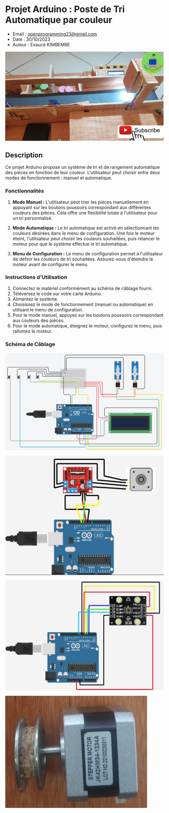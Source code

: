 # Projet Arduino : Poste de Tri Automatique par couleur

- Email : openprogramming23@gmail.com
- Date : 30/10/2023 
- Auteur : Exaucé KIMBEMBE

![Image du Projet](img/6.png)

## Description

Ce projet Arduino propose un système de tri et de rangement automatique des pièces en fonction de leur couleur. L'utilisateur peut choisir entre deux modes de fonctionnement : manuel et automatique.

### Fonctionnalités

1. **Mode Manuel :** L'utilisateur peut trier les pièces manuellement en appuyant sur les boutons poussoirs correspondant aux différentes couleurs des pièces. Cela offre une flexibilité totale à l'utilisateur pour un tri personnalisé.

2. **Mode Automatique :** Le tri automatique est activé en sélectionnant les couleurs désirées dans le menu de configuration. Une fois le moteur éteint, l'utilisateur peut choisir les couleurs souhaitées, puis relancer le moteur pour que le système effectue le tri automatique.

3. **Menu de Configuration :** Le menu de configuration permet à l'utilisateur de définir les couleurs de tri souhaitées. Assurez-vous d'éteindre le moteur avant de configurer le menu.


### Instructions d'Utilisation

1. Connectez le matériel conformément au schéma de câblage fourni.
2. Téléversez le code sur votre carte Arduino.
3. Alimentez le système.
4. Choisissez le mode de fonctionnement (manuel ou automatique) en utilisant le menu de configuration.
5. Pour le mode manuel, appuyez sur les boutons poussoirs correspondant aux couleurs des pièces.
6. Pour le mode automatique, éteignez le moteur, configurez le menu, puis rallumez le moteur.

### Schéma de Câblage

![schema_1](img/1.png)

![schema_2](img/2.png)

![schema_3](img/3.png)

![schema_4](img/4.png)
